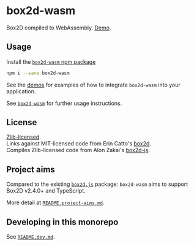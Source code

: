 # box2d-wasm

Box2D compiled to WebAssembly. [Demo](https://birchlabs.co.uk/box2d-wasm/demo/).

## Usage

Install the [`box2d-wasm` npm package](https://www.npmjs.com/package/box2d-wasm)

```bash
npm i --save box2d-wasm
```

See the [demos](demo) for examples of how to integrate `box2d-wasm` into your application.

See [`box2d-wasm`](box2d-wasm) for further usage instructions.

## License

[Zlib-licensed](LICENSE.zlib.txt).  
Links against MIT-licensed code from Erin Catto's [box2d](https://github.com/erincatto/box2d).  
Compiles Zlib-licensed code from Alon Zakai's [box2d-js](https://github.com/kripken/box2d.js).

## Project aims

Compared to the existing [`box2d.js`](https://github.com/kripken/box2d.js/) package: `box2d-wasm` aims to support Box2D v2.4.0+ and TypeScript.

More detail at [`README.project-aims.md`](README.project-aims.md).

## Developing in this monorepo

See [`README.dev.md`](README.dev.md).